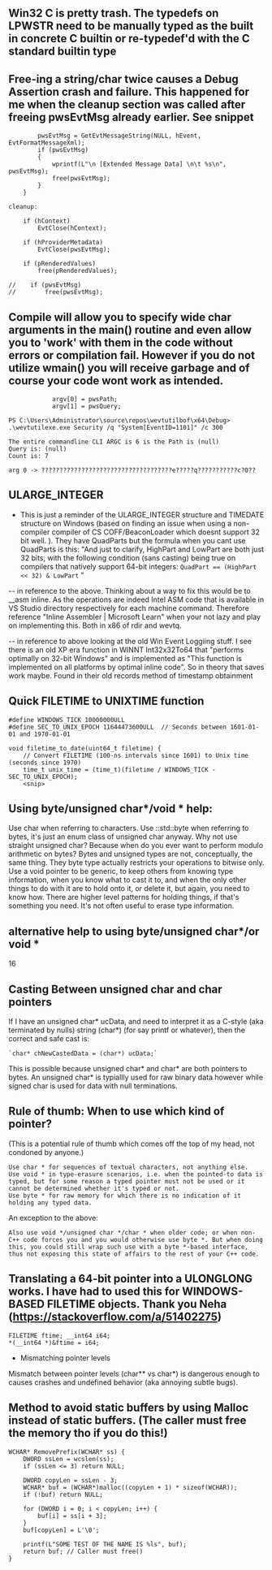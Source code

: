 
## Win32 C is pretty trash. The typedefs on LPWSTR need to be manually typed as the built in concrete C builtin or re-typedef'd with the C standard builtin type


## Free-ing a string/char twice causes a Debug Assertion crash and failure. This happened for me when the cleanup section was called after freeing pwsEvtMsg already earlier. See snippet
```        
        pwsEvtMsg = GetEvtMessageString(NULL, hEvent, EvtFormatMessageXml);
        if (pwsEvtMsg)
        {
            wprintf(L"\n [Extended Message Data] \n\t %s\n", pwsEvtMsg);
            free(pwsEvtMsg);
        }
    }

cleanup:

    if (hContext)
        EvtClose(hContext);

    if (hProviderMetadata)
        EvtClose(pwsEvtMsg);

    if (pRenderedValues)
        free(pRenderedValues);

//    if (pwsEvtMsg)
//        free(pwsEvtMsg);
```

## Compile will allow you to specify wide char arguments in the main() routine and even allow you to 'work' with them in the code without errors or compilation fail. However if you do not utilize wmain() you will receive garbage and of course your code wont work as intended.

```
            argv[0] = pwsPath;
            argv[1] = pwsQuery;

PS C:\Users\Administrator\source\repos\wevtutilbof\x64\Debug> .\wevtutilexe.exe Security /q "System[EventID=1101]" /c 300

The entire commandline CLI ARGC is 6 is the Path is (null)
Query is: (null)
Count is: 7

arg 0 -> ????????????????????????????????????e?????q???????????c?0??
```
## ULARGE_INTEGER
- This is just a reminder of the ULARGE_INTEGER structure and TIMEDATE structure on Windows (based on finding an issue when using a non-compiler compiler of CS COFF/BeaconLoader which doesnt support 32 bit well. ). They have QuadParts but the formula when you cant use QuadParts is this: "And just to clarify, HighPart and LowPart are both just 32 bits, with the following condition (sans casting) being true on compilers that natively support 64-bit integers: `QuadPart == (HighPart << 32) & LowPart` "

-- in reference to the above. Thinking about a way to fix this would be to __asm inline. As the operations are indeed Intel ASM code that is available in VS Studio directory respectively for each machine command. Therefore reference "Inline Assembler | Microsoft Learn"  when your not lazy and play on implementing this. Both in x86 of rdir and wevtq.

-- in reference to above looking at the old Win Event Loggiing stuff. I see there is an old XP era function in WINNT Int32x32To64 that "performs optimally on 32-bit Windows" and is implemented as "This function is implemented on all platforms by optimal inline code". So in theory that saves work maybe. Found in their old records method of timestamp obtainment

## Quick FILETIME to UNIXTIME function

```
#define WINDOWS_TICK 10000000ULL
#define SEC_TO_UNIX_EPOCH 11644473600ULL  // Seconds between 1601-01-01 and 1970-01-01

void filetime_to_date(uint64_t filetime) {
    // Convert FILETIME (100-ns intervals since 1601) to Unix time (seconds since 1970)
    time_t unix_time = (time_t)(filetime / WINDOWS_TICK - SEC_TO_UNIX_EPOCH);
    <snip>
```	

## Using byte/unsigned char*/void * help:

Use char when referring to characters. Use ::std::byte when referring to bytes, it's just an enum class of unsigned char anyway. Why not use straight unsigned char? Because when do you ever want to perform modulo arithmetic on bytes? Bytes and unsigned types are not, conceptually, the same thing. They byte type actually restricts your operations to bitwise only. Use a void pointer to be generic, to keep others from knowing type information, when you know what to cast it to, and when the only other things to do with it are to hold onto it, or delete it, but again, you need to know how. There are higher level patterns for holding things, if that's something you need. It's not often useful to erase type information. 

## alternative help to using byte/unsigned char*/or void * 

 16


## Casting Between unsigned char and char pointers
If I have an unsigned char* ucData, and need to interpret it as a C-style (aka terminated by nulls) string (char*) (for say printf or whatever), then the correct and safe cast is:

	`char* chNewCastedData = (char*) ucData;`
	
This is possible because unsigned char* and char* are both pointers to bytes. 
An unsigned char* is typiallly used for raw binary data however while signed char is used for data with null terminations.


## Rule of thumb: When to use which kind of pointer?
(This is a potential rule of thumb which comes off the top of my head, not condoned by anyone.)

    Use char * for sequences of textual characters, not anything else.
    Use void * in type-erasure scenarios, i.e. when the pointed-to data is typed, but for some reason a typed pointer must not be used or it cannot be determined whether it's typed or not.
    Use byte * for raw memory for which there is no indication of it holding any typed data.

An exception to the above:

    Also use void */unsigned char */char * when older code; or when non-C++ code forces you and you would otherwise use byte *. But when doing this, you could still wrap such use with a byte *-based interface, thus not exposing this state of affairs to the rest of your C++ code.


## Translating a 64-bit pointer into a ULONGLONG works. I have had to used this for WINDOWS-BASED FILETIME objects. Thank you Neha (https://stackoverflow.com/a/51402275)
```
FILETIME ftime; __int64 i64;
*(__int64 *)&ftime = i64;
```

- Mismatching pointer levels

Mismatch between pointer levels (char** vs char*) is dangerous enough to causes crashes and undefined behavior (aka annoying subtle bugs). 


## Method to avoid static buffers by using Malloc instead of static buffers. (The caller must free the memory tho if you do this!)

```
WCHAR* RemovePrefix(WCHAR* ss) {
    DWORD ssLen = wcslen(ss);
    if (ssLen <= 3) return NULL;

    DWORD copyLen = ssLen - 3;
    WCHAR* buf = (WCHAR*)malloc((copyLen + 1) * sizeof(WCHAR));
    if (!buf) return NULL;

    for (DWORD i = 0; i < copyLen; i++) {
        buf[i] = ss[i + 3];
    }
    buf[copyLen] = L'\0';

    printf(L"SOME TEST OF THE NAME IS %ls", buf);
    return buf; // Caller must free()
}
```


	

